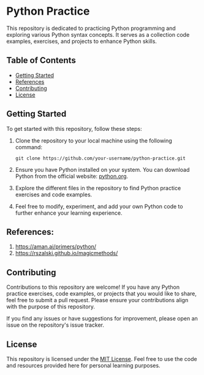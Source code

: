 # Python Practice

This repository is dedicated to practicing Python programming and exploring various Python syntax concepts. It serves as a collection code examples, exercises, and projects to enhance Python skills.

## Table of Contents

- [Getting Started](#getting-started)
- [References](#references)
- [Contributing](#contributing)
- [License](#license)

## Getting Started

To get started with this repository, follow these steps:

1. Clone the repository to your local machine using the following command:

   ```
   git clone https://github.com/your-username/python-practice.git
   ```

2. Ensure you have Python installed on your system. You can download Python from the official website: [python.org](https://www.python.org/downloads/).

3. Explore the different files in the repository to find Python practice exercises and code examples.

4. Feel free to modify, experiment, and add your own Python code to further enhance your learning experience.

## References:

1. https://aman.ai/primers/python/
2. https://rszalski.github.io/magicmethods/

## Contributing

Contributions to this repository are welcome! If you have any Python practice exercises, code examples, or projects that you would like to share, feel free to submit a pull request. Please ensure your contributions align with the purpose of this repository.

If you find any issues or have suggestions for improvement, please open an issue on the repository's issue tracker.

## License

This repository is licensed under the [MIT License](LICENSE). Feel free to use the code and resources provided here for personal learning purposes.
